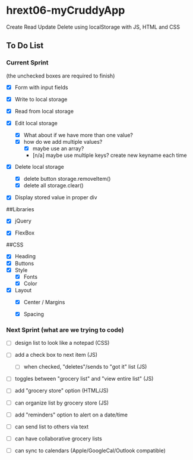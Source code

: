 # hrext06-myCruddyApp
Create Read Update Delete using localStorage with JS, HTML and CSS


## To Do List

### Current Sprint
(the unchecked boxes are required to finish)

- [x] Form with input fields
- [x] Write to local storage
- [x] Read from local storage
- [x] Edit local storage
    - [x] What about if we have more than one value?
    - [x] how do we add multiple values?
        - [x] maybe use an array?
        - [n/a] maybe use multiple keys? create new keyname each time

- [x] Delete local storage
    - [x] delete button storage.removeItem()
    - [x] delete all storage.clear()
- [x] Display stored value in proper div


##Libraries
- [x] jQuery
- [x] FlexBox


##CSS
- [x] Heading
- [x] Buttons
- [x] Style
  - [x] Fonts
  - [x] Color
- [x] Layout
  - [x] Center / Margins
  - [x] Spacing


### Next Sprint (what are we trying to code)
- [ ] design list to look like a notepad (CSS)
- [ ] add a check box to next item (JS)
  - [ ] when checked, "deletes"/sends to "got it" list (JS)
- [ ] toggles between "grocery list" and "view entire list" (JS)
- [ ] add "grocery store" option (HTML/JS)
- [ ] can organize list by grocery store (JS)
- [ ] add "reminders" option to alert on a date/time
- [ ] can send list to others via text
- [ ] can have collaborative grocery lists
- [ ] can sync to calendars (Apple/GoogleCal/Outlook compatible)


<!-- Examples: Replace with your own.
- [ ] animate when new data is added
- [ ] color code the data by timestape (older more greyed out)
- [ ] Read from yelp api to get good bagel advice in a city
- [ ] save my local storage to a remote storage for back up

- [ ] Optional: Host on repl.it (html,css, js)
 -->
